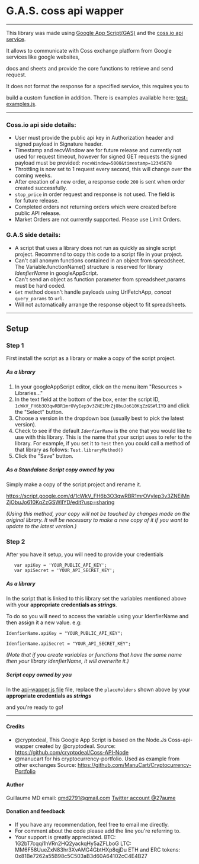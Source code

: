 
# G.A.S. coss api wapper
---
This library was made using [Google App Script(GAS)](https://developers.google.com/apps-script/) and the [coss.io api service](https://api.coss.io/v1/spec#api-Order-orderDetailsPost).

It allows to communicate with Coss exchange platform from Google services like google websites,

docs and sheets and provide the core functions to retrieve and send request.

It does not format the response for a specified service, this requires you to

build a custom function in addition. There is examples available here: [test-examples.js](test-examples.js).

---
### Coss.io api side details:
- User must provide the public api key in Authorization header and      
  signed payload in Signature header.
- Timestamp and recvWindow are for future release and currently not used
  for request timeout, however for signed GET requests the signed
  payload must be provided: `recvWindow=5000&timestamp=12345678`
- Throttling is now set to 1 request every second, this will change over
  the coming weeks.
- After creation of a new order, a response code `200` is sent when
  order created successfully.
- `stop_price` in order request and response is not used. The field is  
  for future release.
- Completed orders not returning orders which were created before public
  API release.
- Market Orders are not currently supported. Please use Limit Orders.

### G.A.S side details:
- A script that uses a library does not run as quickly as
  single script project. Recommend to copy this code to
  a script file in your project.
- Can't call anonym functions contained in an object from
  spreadsheet. The Variable.functionName() structure is
  reserved for library *IdenfierName* in googleAppScript.
- Can't send an object as function parameter from
  spreadsheet,params must be hard coded.
- `Get` method doesn't handle payloads using UrlFetchApp,
  *concat* `query_params` to `url`.
- Will not automatically arrange the response object to
  fit spreadsheets.

---
## Setup

### Step 1
First install the script as a library or make a copy of the script project.

##### As a library
1. In your googleAppScript editor, click on the menu item "Resources > Libraries..."
2. In the text field at the bottom of the box, enter the script ID,
`1cWkV_FH6b3O3qwRBR1mrOVyIep3v3ZNEiMnZjObuJo610KqZzGSWlIYD`
and click the "Select" button.
3. Choose a version in the dropdown box (usually best to pick the latest version).
4. Check to see if the default *`IdenfierName`* is the one that you would like to use
with this library. This is the name that your script uses to refer to the library.
For example, if you set it to `Test` then you could call a method of that library
as follows: `Test.libraryMethod()`
5. Click the "Save" button.

##### As a Standalone Script copy owned by you
Simply make a copy of the script project and rename it.

https://script.google.com/d/1cWkV_FH6b3O3qwRBR1mrOVyIep3v3ZNEiMnZjObuJo610KqZzGSWlIYD/edit?usp=sharing

*(Using this method, your copy will not be touched by changes made on the original library.
It will be necessary to make a new copy of it if you want to update to the latest version.)*

### Step 2
After you have it setup, you will need to provide your credentials
```
   var apiKey = 'YOUR_PUBLIC_API_KEY';
   var apiSecret = 'YOUR_API_SECRET_KEY';
```
##### As a library
In the script that is linked to this library set the variables mentioned above with your **appropriate credentials as *strings***.

To do so you will need to access the variable using your IdenfierName and then assign it a new value. e.g:

`IdenfierName.apiKey = "YOUR_PUBLIC_API_KEY";`

`IdenfierName.apiSecret = "YOUR_API_SECRET_KEY";`

*(Note that if you create variables or functions that have the same name then your library idenfierName, it will overwrite it.)*

##### Script copy owned by you
In the [api-wapper.js file](api-wapper.js) file, replace the `placeHolders` shown above by your **appropriate credentials as *strings***

and you're ready to go!

---
#### Credits
- @cryptodeal, This Google App Script is based on the Node.Js
  Coss-api-wapper created by @cryptodeal.
  Source: https://github.com/cryptodeal/Coss-API-Node
- @manucart for his cryptocurrency-portfolio.
  Used as example from other exchanges
  Source: https://github.com/ManuCart/Cryptocurrency-Portfolio

#### Author
Guillaume MD
email: gmd2791@gmail.com
[Twitter account @27aume](https://twitter.com/@27aume)

#### Donation	and feedback
- If you have any recommendation, feel free to email me directly.
- For comment about the code please add the line you're referring to.
- Your support is greatly appreciated.
		BTC:	1G2bT7cqqi1hVRn2HQ2yackqHy5aZFLboG
		LTC:	MM6F58UueZxN83hr3XvAMG4GbtHXp8qjDu
		ETH and ERC tokens:	0x81Be7262a55B98c5C503aB3d60A64102cC4E4B27
